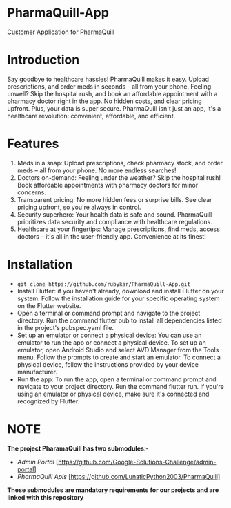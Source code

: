 # PharmaQuill-App
Customer Application for PharmaQuill

# Introduction
Say goodbye to healthcare hassles! PharmaQuill makes it easy. Upload prescriptions, and order meds in seconds - all from your phone. 
Feeling unwell? Skip the hospital rush, and book an affordable appointment with a pharmacy doctor right in the app. No hidden costs, and clear pricing upfront. 
Plus, your data is super secure. PharmaQuill isn't just an app, it's a healthcare revolution: convenient, affordable, and efficient. 

# Features
1. Meds in a snap: Upload prescriptions, check pharmacy stock, and order meds – all from your phone. No more endless searches!
2. Doctors on-demand: Feeling under the weather? Skip the hospital rush! Book affordable appointments with pharmacy doctors for minor concerns.
3. Transparent pricing: No more hidden fees or surprise bills. See clear pricing upfront, so you're always in control.
4. Security superhero: Your health data is safe and sound. PharmaQuill prioritizes data security and compliance with healthcare regulations.
5. Healthcare at your fingertips: Manage prescriptions, find meds, access doctors – it's all in the user-friendly app. Convenience at its finest!

# Installation
- `git clone https://github.com/rubykar/PharmaQuill-App.git`
- Install Flutter: if you haven't already, download and install Flutter on your system. Follow the installation guide for your specific operating system on the Flutter website.
- Open a terminal or command prompt and navigate to the project directory. Run the command flutter pub to install all dependencies listed in the project's pubspec.yaml file.
- Set up an emulator or connect a physical device: You can use an emulator to run the app or connect a physical device. To set up an emulator, open Android Studio and select AVD Manager from the Tools menu. Follow the prompts to create and start an emulator. To connect a physical device, follow the instructions provided by your device manufacturer.
- Run the app: To run the app, open a terminal or command prompt and navigate to your project directory. Run the command flutter run. If you're using an emulator or physical device, make sure it's connected and   recognized by Flutter.

# NOTE
**The project PharamaQuill has two submodules**:-
- _Admin Portal_
    [https://github.com/Google-Solutions-Challenge/admin-portal]
- _PharmaQuill Apis_
    [https://github.com/LunaticPython2003/PharmaQuill]

**These submodules are mandatory requirements for our projects and are linked with this repository**



